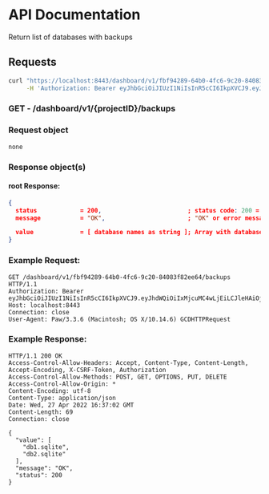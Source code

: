# API Documentation

Return list of databases with backups

## Requests

```sh
curl "https://localhost:8443/dashboard/v1/fbf94289-64b0-4fc6-9c20-84083f82ee64/backups" \
     -H 'Authorization: Bearer eyJhbGciOiJIUzI1NiIsInR5cCI6IkpXVCJ9.eyJhdWQiOiIxMjcuMC4wLjEiLCJleHAiOjE2NTEwOTM4MzUsImp0aSI6IjEiLCJpYXQiOjE2NTEwNjM4MzUsImlzcyI6IlNRTGl0ZSBDbG91ZCBXZWIgU2VydmVyIiwibmJmIjoxNjUxMDYzODM1LCJzdWIiOiJzcWxpdGVjbG91ZC5pbyJ9.6oTRZEBprnPjHoPpxd89RDfHifXn38MQmvureXl2XbY'
```

### **GET** - /dashboard/v1/{projectID}/backups

### Request object

```
none
```

### Response object(s)

#### root Response:

```json
{
  status            = 200,                        ; status code: 200 = no error, error otherwise
  message           = "OK",                       ; "OK" or error message

  value             = [ database names as string ]; Array with database that have snapshots
}
```

### Example Request:

```http
GET /dashboard/v1/fbf94289-64b0-4fc6-9c20-84083f82ee64/backups HTTP/1.1
Authorization: Bearer eyJhbGciOiJIUzI1NiIsInR5cCI6IkpXVCJ9.eyJhdWQiOiIxMjcuMC4wLjEiLCJleHAiOjE2NTEwOTM4MzUsImp0aSI6IjEiLCJpYXQiOjE2NTEwNjM4MzUsImlzcyI6IlNRTGl0ZSBDbG91ZCBXZWIgU2VydmVyIiwibmJmIjoxNjUxMDYzODM1LCJzdWIiOiJzcWxpdGVjbG91ZC5pbyJ9.6oTRZEBprnPjHoPpxd89RDfHifXn38MQmvureXl2XbY
Host: localhost:8443
Connection: close
User-Agent: Paw/3.3.6 (Macintosh; OS X/10.14.6) GCDHTTPRequest
```

### Example Response:

```http
HTTP/1.1 200 OK
Access-Control-Allow-Headers: Accept, Content-Type, Content-Length, Accept-Encoding, X-CSRF-Token, Authorization
Access-Control-Allow-Methods: POST, GET, OPTIONS, PUT, DELETE
Access-Control-Allow-Origin: *
Content-Encoding: utf-8
Content-Type: application/json
Date: Wed, 27 Apr 2022 16:37:02 GMT
Content-Length: 69
Connection: close

{
  "value": [
    "db1.sqlite",
    "db2.sqlite"
  ],
  "message": "OK",
  "status": 200
}
```